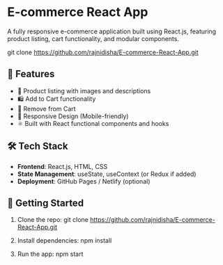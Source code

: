 # E-commerce React App

A fully responsive e-commerce application built using React.js, featuring product listing, cart functionality, and modular components.

git clone https://github.com/rajnidisha/E-commerce-React-App.git

## 🚀 Features

- 🧾 Product listing with images and descriptions
- 🛍️ Add to Cart functionality
- 🧹 Remove from Cart
- 📱 Responsive Design (Mobile-friendly)
- ⚛️ Built with React functional components and hooks

## 🛠️ Tech Stack

- **Frontend**: React.js, HTML, CSS
- **State Management**: useState, useContext (or Redux if added)
- **Deployment**: GitHub Pages / Netlify (optional)

## 🚀 Getting Started

1. Clone the repo:
git clone https://github.com/rajnidisha/E-commerce-React-App.git


2. Install dependencies:
npm install

3. Run the app:
npm start


